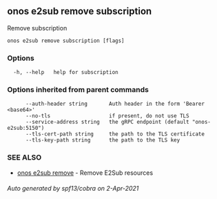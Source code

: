 ## onos e2sub remove subscription

Remove subscription

```
onos e2sub remove subscription [flags]
```

### Options

```
  -h, --help   help for subscription
```

### Options inherited from parent commands

```
      --auth-header string       Auth header in the form 'Bearer <base64>'
      --no-tls                   if present, do not use TLS
      --service-address string   the gRPC endpoint (default "onos-e2sub:5150")
      --tls-cert-path string     the path to the TLS certificate
      --tls-key-path string      the path to the TLS key
```

### SEE ALSO

* [onos e2sub remove](onos_e2sub_remove.md)	 - Remove E2Sub resources

###### Auto generated by spf13/cobra on 2-Apr-2021
